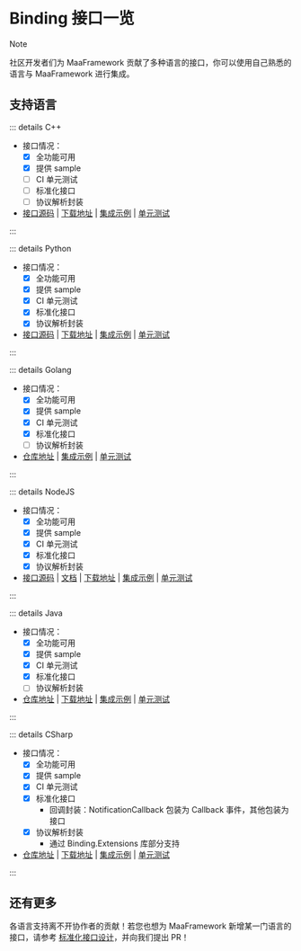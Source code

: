 # Binding 接口一览

> [!NOTE]
> 社区开发者们为 MaaFramework 贡献了多种语言的接口，你可以使用自己熟悉的语言与 MaaFramework 进行集成。

## 支持语言

::: details C++

- 接口情况：
  - [x] 全功能可用
  - [x] 提供 sample
  - [ ] CI 单元测试
  - [ ] 标准化接口
  - [ ] 协议解析封装
- [接口源码](https://github.com/MaaXYZ/MaaFramework/tree/main/include) | [下载地址](https://github.com/MaaXYZ/MaaFramework/releases) | [集成示例](https://github.com/MaaXYZ/MaaFramework/blob/main/sample/cpp) | [单元测试](https://github.com/MaaXYZ/MaaFramework/tree/main/test)

:::

::: details Python

- 接口情况：
  - [x] 全功能可用
  - [x] 提供 sample
  - [x] CI 单元测试
  - [x] 标准化接口
  - [x] 协议解析封装
- [接口源码](https://github.com/MaaXYZ/MaaFramework/tree/main/source/binding/Python) | [下载地址](https://pypi.org/project/MaaFw/) | [集成示例](https://github.com/MaaXYZ/MaaFramework/tree/main/sample/python) | [单元测试](https://github.com/MaaXYZ/MaaFramework/tree/main/test/python)

:::

::: details Golang

- 接口情况：
  - [x] 全功能可用
  - [x] 提供 sample
  - [x] CI 单元测试
  - [x] 标准化接口
  - [ ] 协议解析封装
- [仓库地址](https://github.com/MaaXYZ/maa-framework-go) | [集成示例](https://github.com/MaaXYZ/maa-framework-go/tree/main/examples) | [单元测试](https://github.com/MaaXYZ/maa-framework-go/tree/main/test)

:::

::: details NodeJS

- 接口情况：
  - [x] 全功能可用
  - [x] 提供 sample
  - [x] CI 单元测试
  - [x] 标准化接口
  - [x] 协议解析封装
- [接口源码](./NodeJS/J1.1-快速开始.md) | [文档](./NodeJS/J1.1-快速开始.md) | [下载地址](https://npmjs.com/@maaxyz/maa-node) | [集成示例](https://github.com/MaaXYZ/MaaFramework/tree/main/sample/nodejs) | [单元测试](https://github.com/MaaXYZ/MaaFramework/tree/main/test/nodejs)

:::

::: details Java

- 接口情况：
  - [x] 全功能可用
  - [x] 提供 sample
  - [x] CI 单元测试
  - [x] 标准化接口
  - [ ] 协议解析封装
- [仓库地址](https://github.com/hanhuoer/maa-framework-java) | [下载地址](https://central.sonatype.com/namespace/io.github.hanhuoer) | [集成示例](https://github.com/hanhuoer/maa-framework-java/blob/main/maa-sample/README.md) | [单元测试](https://github.com/hanhuoer/maa-framework-java/blob/main/maa-core/src/test)

:::

::: details CSharp

- 接口情况：
  - [x] 全功能可用
  - [x] 提供 sample
  - [x] CI 单元测试
  - [x] 标准化接口
    - 回调封装：NotificationCallback 包装为 Callback 事件，其他包装为接口
  - [x] 协议解析封装
    - 通过 Binding.Extensions 库部分支持
- [仓库地址](https://github.com/MaaXYZ/MaaFramework.Binding.CSharp) | [下载地址](https://www.nuget.org/packages/Maa.Framework) | [集成示例](https://github.com/MaaXYZ/MaaFramework.Binding.CSharp/tree/main/sample) | [单元测试](https://github.com/MaaXYZ/MaaFramework.Binding.CSharp/tree/main/src/MaaFramework.Binding.UnitTests)

:::

## 还有更多

各语言支持离不开协作者的贡献！若您也想为 MaaFramework 新增某一门语言的接口，请参考 [标准化接口设计](../framework/4.2-StandardizedInterfaceDesign.md)，并向我们提出 PR！
